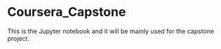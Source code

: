 # Coursera_Capstone
This is the Jupyter notebook and it will be mainly used for the capstone project.
